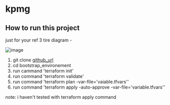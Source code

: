 # kpmg

How to run this project
-----------------------
just for your ref  3 tire diagram - 

![image](https://user-images.githubusercontent.com/62998698/178655874-39f63a67-87a7-4163-87df-6e9a806de072.png)


1. git clone [github_url](https://github.com/thri015/kpmg.git)
2. cd bootstrap_environement
3. run cammand 'terraform init'
4. run command 'terraform validate'
5. run command 'terraform plan -var-file='vaiable.tfvars''
5. run command 'terraform apply -auto-approve -var-file='variable.tfvars''

note: i haven't tested with terraform apply command 


